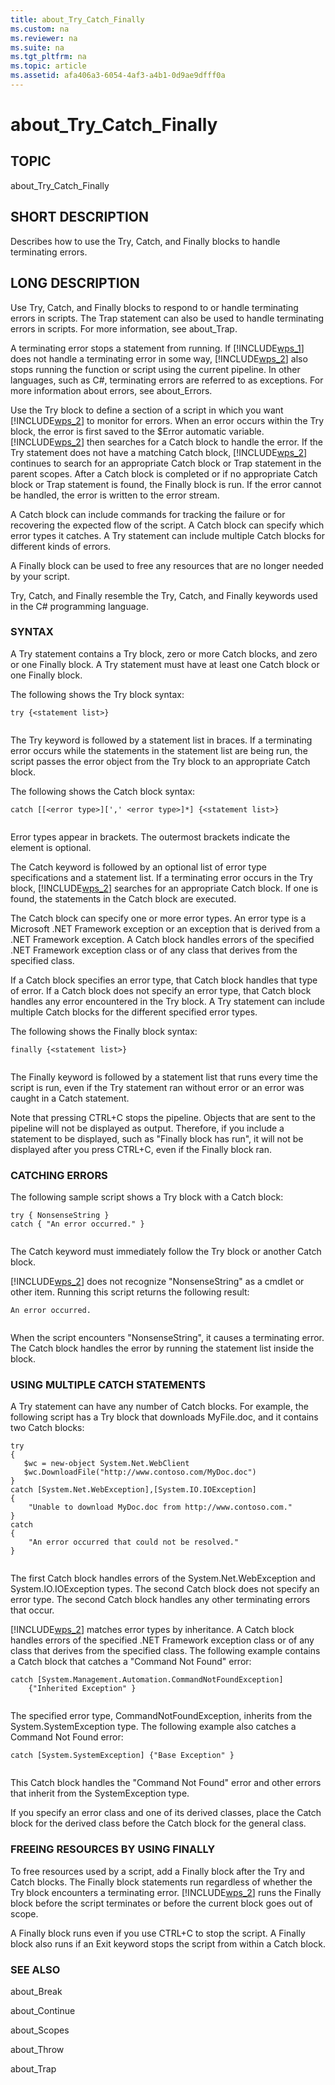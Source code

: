 ```yaml
---
title: about_Try_Catch_Finally
ms.custom: na
ms.reviewer: na
ms.suite: na
ms.tgt_pltfrm: na
ms.topic: article
ms.assetid: afa406a3-6054-4af3-a4b1-0d9ae9dfff0a
---
```

# about_Try_Catch_Finally
## TOPIC  
 about\_Try\_Catch\_Finally  
  
## SHORT DESCRIPTION  
 Describes how to use the Try, Catch, and Finally blocks to handle terminating errors.  
  
## LONG DESCRIPTION  
 Use Try, Catch, and Finally blocks to respond to or handle terminating errors in scripts. The Trap statement can also be used to handle terminating errors in scripts. For more information, see about\_Trap.  
  
 A terminating error stops a statement from running. If [!INCLUDE[wps_1](../Token/wps_1_md.md)] does not handle a terminating error in some way, [!INCLUDE[wps_2](../Token/wps_2_md.md)] also stops running the function or script using the current pipeline. In other languages, such as C\#, terminating errors are referred to as exceptions. For more information about errors, see about\_Errors.  
  
 Use the Try block to define a section of a script in which you want [!INCLUDE[wps_2](../Token/wps_2_md.md)] to monitor for errors. When an error occurs within the Try block, the error is first saved to the $Error automatic variable. [!INCLUDE[wps_2](../Token/wps_2_md.md)] then searches for a Catch block to handle the error. If the Try statement does not have a  matching Catch block, [!INCLUDE[wps_2](../Token/wps_2_md.md)] continues to search for an appropriate Catch block or Trap statement in the parent scopes. After a Catch block is completed or if no appropriate Catch block or Trap statement is found, the Finally block is run. If the error cannot be handled, the error is written to the error stream.  
  
 A Catch block can include commands for tracking the failure or for recovering the expected flow of the script. A Catch block can specify which error types it catches. A Try statement can include multiple Catch blocks for different kinds of errors.  
  
 A Finally block can be used to free any resources that are no longer needed by your script.  
  
 Try, Catch, and Finally resemble the Try, Catch, and Finally keywords used in the C\# programming language.  
  
### SYNTAX  
 A Try statement contains a Try block, zero or more Catch blocks, and zero or one Finally block. A Try statement must have at least one Catch block or one Finally block.  
  
 The following shows the Try block syntax:  
  
```  
try {<statement list>}  
  
```  
  
 The Try keyword is followed by a statement list in braces. If a terminating error occurs while the statements in the statement list are being run, the script passes the error object from the Try block to an appropriate Catch block.  
  
 The following shows the Catch block syntax:  
  
```  
catch [[<error type>][',' <error type>]*] {<statement list>}  
  
```  
  
 Error types appear in brackets. The outermost brackets indicate the element is optional.  
  
 The Catch keyword is followed by an optional list of error type specifications and a statement list. If a terminating error occurs in the Try block, [!INCLUDE[wps_2](../Token/wps_2_md.md)] searches for an appropriate Catch block. If one is found, the statements in the Catch block are executed.  
  
 The Catch block can specify one or more error types. An error type is a Microsoft .NET Framework exception or an exception that is derived from a .NET Framework exception. A Catch block handles errors of the specified .NET Framework exception class or of any class that derives from the specified class.  
  
 If a Catch block specifies an error type, that Catch block handles that type of error. If a Catch block does not specify an error type, that Catch block handles any error encountered in the Try block. A Try statement can include multiple Catch blocks for the different specified error types.  
  
 The following shows the Finally block syntax:  
  
```  
finally {<statement list>}  
  
```  
  
 The Finally keyword is followed by a statement list that runs every time the script is run, even if the Try statement ran without error or an error was caught in a Catch statement.  
  
 Note that pressing CTRL\+C stops the pipeline. Objects that are sent to the pipeline will not be displayed as output. Therefore, if you include a statement to be displayed, such as "Finally block has run", it will not be displayed after you press CTRL\+C, even if the Finally block ran.  
  
### CATCHING ERRORS  
 The following sample script shows a Try block with a Catch block:  
  
```  
try { NonsenseString }  
catch { "An error occurred." }  
  
```  
  
 The Catch keyword must immediately follow the Try block or another Catch block.  
  
 [!INCLUDE[wps_2](../Token/wps_2_md.md)] does not recognize "NonsenseString" as a cmdlet or other item. Running this script returns the following result:  
  
```  
An error occurred.  
  
```  
  
 When the script encounters "NonsenseString", it causes a terminating error. The Catch block handles the error by running the statement list inside the block.  
  
### USING MULTIPLE CATCH STATEMENTS  
 A Try statement can have any number of Catch blocks. For example, the following script has a Try block that downloads MyFile.doc, and it contains two Catch blocks:  
  
```  
try  
{  
   $wc = new-object System.Net.WebClient  
   $wc.DownloadFile("http://www.contoso.com/MyDoc.doc")  
}  
catch [System.Net.WebException],[System.IO.IOException]  
{  
    "Unable to download MyDoc.doc from http://www.contoso.com."  
}  
catch  
{  
    "An error occurred that could not be resolved."  
}  
  
```  
  
 The first Catch block handles errors of the System.Net.WebException and System.IO.IOException types. The second Catch block does not specify an error type. The second Catch block handles any other terminating errors that occur.  
  
 [!INCLUDE[wps_2](../Token/wps_2_md.md)] matches error types by inheritance. A Catch block handles errors of the specified .NET Framework exception class or of any class that derives from the specified class. The following example contains a Catch block that catches a "Command Not Found" error:  
  
```  
catch [System.Management.Automation.CommandNotFoundException]   
    {"Inherited Exception" }  
  
```  
  
 The specified error type, CommandNotFoundException, inherits from the System.SystemException type. The following example also catches a Command Not Found error:  
  
```  
catch [System.SystemException] {"Base Exception" }  
  
```  
  
 This Catch block handles the "Command Not Found" error and other errors that inherit from the SystemException type.  
  
 If you specify an error class and one of its derived classes, place the Catch block for the derived class before the Catch block for the general class.  
  
### FREEING RESOURCES BY USING FINALLY  
 To free resources used by a script, add a Finally block after the Try and Catch blocks. The Finally block statements run regardless of whether the Try block encounters a terminating error. [!INCLUDE[wps_2](../Token/wps_2_md.md)] runs the Finally block before the script terminates or before the current block goes out of scope.  
  
 A Finally block runs even if you use CTRL\+C to stop the script. A Finally block also runs if an Exit keyword stops the script from within a Catch block.  
  
### SEE ALSO  
 about\_Break  
  
 about\_Continue  
  
 about\_Scopes  
  
 about\_Throw  
  
 about\_Trap